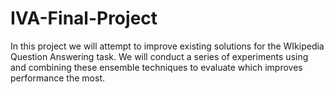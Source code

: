 # IVA-Final-Project
In this project we will attempt to improve existing solutions for the WIkipedia Question Answering task. We will conduct a series of experiments using and combining these ensemble techniques to evaluate which improves performance the most.
